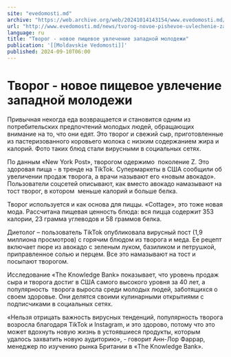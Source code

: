 ```yaml
---
site: "evedomosti.md"
archive: "https://web.archive.org/web/20241014143154/www.evedomosti.md/news/tvorog-novoe-pishevoe-uvlechenie-zapadnoj-molodezhi"
url: "http://www.evedomosti.md/news/tvorog-novoe-pishevoe-uvlechenie-zapadnoj-molodezhi"
language: ru
title: "Творог - новое пищевое увлечение западной молодежи"
publication: '[[Moldavskie Vedomosti]]'
published: 2024-09-10T06:00
---
```


# Творог - новое пищевое увлечение западной молодежи

Привычная некогда еда возвращается и становится одним из потребительских предпочтений молодых людей, обращающих внимание на то, что они едят. Это творог и свежий сыр, приготовленные из пастеризованного коровьего молока с низким содержанием жира и калорий. Фото таких блюд стали вирусными в социальных сетях.

По данным «New York Post», творогом одержимо  поколение Z. Это здоровая пища - в тренде на TikTok. Супермаркеты в США сообщили об увеличении продаж творога, а врачи называют его «новым авокадо». Пользователи соцсетей описывают, как вместо авокадо намазывают на тост творог, в котором  меньше калорий и больше белка.

Творог используется и как основа для пиццы. «Cottage», это тоже новая мода. Рассчитана пищевая ценность блюда: вся пицца содержит 353 калории, 23 грамма углеводов и 58 граммов белка.

Диетолог – пользователь TikTok опубликовала вирусный пост (1,9 миллиона просмотров) с горячим блюдом из творога и меда. Ее рецепт включает пюре из авокадо с зеленым луком, базиликом и петрушкой, приправленное солью и перцем. Все это намазывают на тост и посыпают творогом.

Исследование «The Knowledge Bank» показывает, что уровень продаж сыра и творога достиг в США самого высокого уровня за 40 лет, а популярность  творога выросла среди молодых людей, заботящихся о своем здоровье. Они делятся своими кулинарными открытиями с подписчиками в социальных сетях.

«Нельзя отрицать важность вирусных тенденций, популярность творога возросла благодаря TikTok и Instagram, и это здорово, потому что это может вдохнуть новую жизнь в устоявшиеся продукты, которым удалось захватить новую аудиторию», - говорит Анн-Лор Фаррар, менеджер по изучению рынка Британии в «The Knowledge Bank».